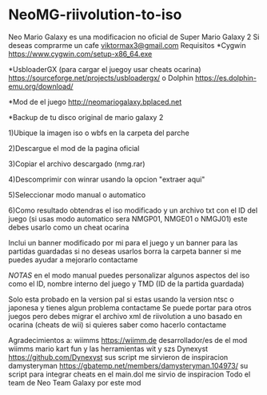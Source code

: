 # NeoMG-riivolution-to-iso
Neo Mario Galaxy es una modificacion no oficial de Super Mario Galaxy 2
Si deseas comprarme un cafe 
viktormax3@gmail.com
Requisitos
*Cygwin
https://www.cygwin.com/setup-x86_64.exe

*UsbloaderGX (para cargar el juegoy usar cheats ocarina)
https://sourceforge.net/projects/usbloadergx/
  o Dolphin
  https://es.dolphin-emu.org/download/

*Mod de el juego
http://neomariogalaxy.bplaced.net

*Backup de tu disco original de mario galaxy 2

1)Ubique la imagen iso o wbfs en la carpeta del parche

2)Descargue el mod de la pagina oficial

3)Copiar el archivo descargado (nmg.rar)

4)Descomprimir con winrar usando la opcion "extraer aqui"

5)Seleccionar modo manual o automatico

6)Como resultado obtendras el iso modificado y un archivo txt con el ID del juego (si usas modo automatico sera NMGP01, NMGE01 o NMGJ01) este debes usarlo como un cheat ocarina 

Inclui un banner modificado por mi para el juego y un banner para las partidas guardadas si no deseas usarlos borra la carpeta banner si me puedes ayudar a mejorarlo contactame

*NOTAS* en el modo manual puedes personalizar algunos aspectos del iso como el ID, nombre interno del juego y TMD (ID de la partida guardada)

Solo esta probado en la version pal si estas 
usando la version ntsc o japonesa y tienes algun problema contactame
Se puede portar para otros juegos pero debes migrar el archivo xml de riivolution a uno basado en ocarina (cheats de wii) si quieres saber como hacerlo contactame

Agradecimientos a:
wiimms https://wiimm.de desarrollador/es de el mod wiimms mario kart fun y las herramientas wit y szs
Dynexyst https://github.com/Dynexyst sus script me sirvieron de inspiracion
damysteryman https://gbatemp.net/members/damysteryman.104973/ su script para integrar cheats en el main.dol me sirvio de inspiracion
Todo el team de Neo Team Galaxy por este mod 

